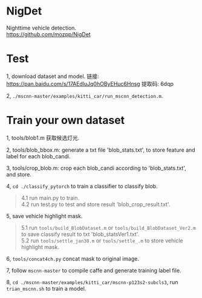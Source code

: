 # NigDet
Nighttime vehicle detection.  
https://github.com/mozpp/NigDet

# Test
1, download dataset and model. 链接: https://pan.baidu.com/s/17AEdluJq0hOByEHuc6Hnsg 提取码: 6dqp 

2, `./mscnn-master/examples/kitti_car/run_mscnn_detection.m`.

# Train your own dataset
1, tools/blob1.m 获取候选灯光.

2, tools/blob_bbox.m: generate a txt file 'blob_stats.txt', to store feature and label for each blob_candi.

3, tools/crop_blob.m: crop each blob_candi according to 'blob_stats.txt', and store.

4, `cd ./classify_pytorch` to train a classifier to classify blob.  
> 4.1 run main.py to train.  
> 4.2 run test.py to test and store result 'blob_crop_result.txt'.

5, save vehicle highlight mask.  
> 5.1 run `tools/build_BlobDataset.m` or `tools/build_BlobDataset_Ver2.m` to save classify result to txt 'blob_statsVer1.txt'.  
> 5.2 run `tools/settle_jan30.m` or `tools/settle_.m` to store vehicle highlight mask.

6, `tools/concat4ch.py` concat mask to original image.

7, follow `mscnn-master` to compile caffe and generate training label file.

8, `cd ./mscnn-master/examples/kitti_car/mscnn-p123s2-subcls3`, run `trian_mscnn.sh` to train a model.
